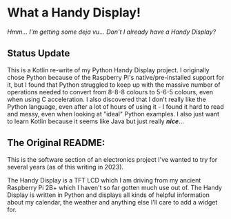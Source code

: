 # What a Handy Display!
_Hmm... I'm getting some deja vu... Don't I already have a Handy Display?_

## Status Update

This is a Kotlin re-write of my Python Handy Display project. 
I originally chose Python because of the Raspberry Pi's native/pre-installed support for it, but I found that Python struggled to keep up with the massive number of operations needed to convert from 8-8-8 colours to 5-6-5 colours, even when using C acceleration.
I also discovered that I don't really like the Python language, even after a lot of hours of using it - I found it hard to read and messy, even when looking at "ideal" Python examples.
I also just want to learn Kotlin because it seems like Java but just really _**nice**_...

## The Original README:

This is the software section of an electronics project I've wanted to try for several years (as of this writing in
2023).

The Handy Display is a TFT LCD which I am driving from my ancient Raspberry Pi 2B+ which I haven't so far gotten
much use out of. The Handy Display is written in Python and displays all kinds of helpful information about my calendar,
the weather and anything else I'll care to add a widget for.